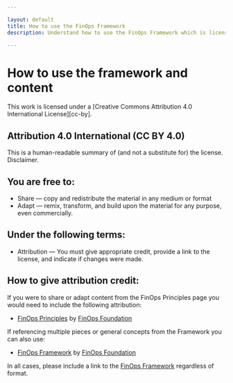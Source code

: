 ```yaml
---

layout: default
title: How to use the FinOps Framework
description: Understand how to use the FinOps Framework which is licensed under a Creative Commons Attribution 4.0 International License.

---
```


# How to use the framework and content

This work is licensed under a
[Creative Commons Attribution 4.0 International License][cc-by].

## Attribution 4.0 International (CC BY 4.0)

This is a human-readable summary of (and not a substitute for) the license. Disclaimer.

## You are free to:
- Share — copy and redistribute the material in any medium or format
- Adapt — remix, transform, and build upon the material for any purpose, even commercially.

## Under the following terms:
- Attribution — You must give appropriate credit, provide a link to the license, and indicate if changes were made.  

## How to give attribution credit:
If you were to share or adapt content from the FinOps Principles page you would need to include the following attribution:

- [FinOps Principles](https://www.finops.org/framework/principles/) by [FinOps Foundation](https://finops.org")

If referencing multiple pieces or general concepts from the Framework you can also use:

- [FinOps Framework](https://www.finops.org/) by [FinOps Foundation](https://finops.org/about/)

In all cases, please include a link to the [FinOps Framework](https://www.finops.org/) regardless of format.
